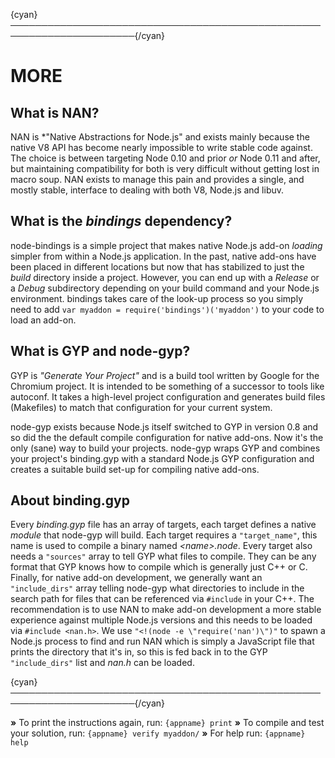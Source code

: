 {cyan}──────────────────────────────────────────────────────────────────────{/cyan}

# MORE

## What is NAN?

NAN is *"Native Abstractions for Node.js" and exists mainly because the native V8 API has become nearly impossible to write stable code against. The choice is between targeting Node 0.10 and prior *or* Node 0.11 and after, but maintaining compatibility for both is very difficult without getting lost in macro soup. NAN exists to manage this pain and provides a single, and mostly stable, interface to dealing with both V8, Node.js and libuv.


## What is the *bindings* dependency?

node-bindings is a simple project that makes native Node.js add-on *loading* simpler from within a Node.js application. In the past, native add-ons have been placed in different locations but now that has stabilized to just the *build* directory inside a project. However, you can end up with a *Release* or a *Debug* subdirectory depending on your build command and your Node.js environment. bindings takes care of the look-up process so you simply need to add `var myaddon = require('bindings')('myaddon')` to your code to load an add-on.


## What is GYP and node-gyp?

GYP is *"Generate Your Project"* and is a build tool written by Google for the Chromium project. It is intended to be something of a successor to tools like autoconf. It takes a high-level project configuration and generates build files (Makefiles) to match that configuration for your current system.

node-gyp exists because Node.js itself switched to GYP in version 0.8 and so did the the default compile configuration for native add-ons. Now it's the only (sane) way to build your projects. node-gyp wraps GYP and combines your project's binding.gyp with a standard Node.js GYP configuration and creates a suitable build set-up for compiling native add-ons.


## About binding.gyp

Every _binding.gyp_ file has an array of targets, each target defines a native *module* that node-gyp will build. Each target requires a `"target_name"`, this name is used to compile a binary named *&lt;name&gt;.node*. Every target also needs a `"sources"` array to tell GYP what files to compile. They can be any format that GYP knows how to compile which is generally just C++ or C. Finally, for native add-on development, we generally want an `"include_dirs"` array telling node-gyp what directories to include in the search path for files that can be referenced via `#include` in your C++. The recommendation is to use NAN to make add-on development a more stable experience against multiple Node.js versions and this needs to be loaded via `#include <nan.h>`. We use `"<!(node -e \"require('nan')\")"` to spawn a Node.js process to find and run NAN which is simply a JavaScript file that prints the directory that it's in, so this is fed back in to the GYP `"include_dirs"` list and *nan.h* can be loaded.


{cyan}──────────────────────────────────────────────────────────────────────{/cyan}

 __»__ To print the instructions again, run: `{appname} print`
 __»__ To compile and test your solution, run: `{appname} verify myaddon/`
 __»__ For help run: `{appname} help`
